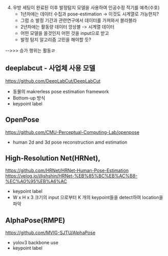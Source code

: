 4. 우방 세팅이 완료된 이후 발정탐지 모델을 사용하여 인공수정 적기를 예측(수호)
   - 1년차에는 데이터 수집과 pose-estimation -> 이것도 시계열로 가능한지?
   - 그럼 소 발정 기간과 관련연구에서 데이터를 가져와서 블라블라
   - 2년차에는 활동량 데이터 앙상블 -> 시계열 데이터
   - 어떤 모델을 쓸것인지 어떤 것을 input으로 받고 
   - 발정 탐지 알고리즘 고민을 해야할 듯?

-->>> 승가 행위는 활동ㄹ
## deeplabcut - 사업체 사용 모델 

https://github.com/DeepLabCut/DeepLabCut
- 동물의 makrerless pose estimation framework
- Bottom-up 방식
- keypoint label
## OpenPose
https://github.com/CMU-Perceptual-Computing-Lab/openpose

- human 2d and 3d pose reconstruction amd estimation
## High-Resolution Net(HRNet),

https://github.com/HRNet/HRNet-Human-Pose-Estimation
https://velog.io/@shshin/HRNet-%EB%85%BC%EB%AC%B8-%EC%A0%95%EB%A6%AC
- keypoint label
- W x H x 3 크기의 input 으로부터 K 개의 keypoint들을 detect하여 location을 파악
## AlphaPose(RMPE)
https://github.com/MVIG-SJTU/AlphaPose

- yolov3 backbone use
- keypoint label